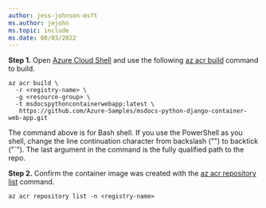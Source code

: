 ```yaml
---
author: jess-johnson-msft
ms.author: jejohn
ms.topic: include
ms.date: 08/03/2022
---
```


**Step 1.** Open [Azure Cloud Shell](/azure/cloud-shell/overview) and use the following [az acr build](/cli/azure/acr?branch#az-acr-build) command to build.

```azurecli
az acr build \
  -r <registry-name> \ 
  -g <resource-group> \
  -t msdocspythoncontainerwebapp:latest \
   https://github.com/Azure-Samples/msdocs-python-django-container-web-app.git
```

The command above is for Bash shell. If you use the PowerShell as you shell, change the line continuation character from backslash ("\") to backtick ("`"). The last argument in the command is the fully qualified path to the repo.

**Step 2.** Confirm the container image was created with the [az acr repository list](/cli/azure/acr/repository#az-acr-repository-list) command.

```azurecli
az acr repository list -n <registry-name>
```
